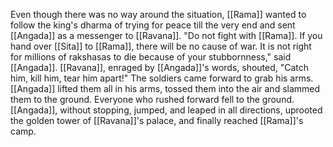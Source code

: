 Even though there was no way around the situation, [[Rama]] wanted to follow the king's dharma of trying for peace till the very end and sent [[Angada]] as a messenger to [[Ravana]]. "Do not fight with [[Rama]]. If you hand over [[Sita]] to [[Rama]], there will be no cause of war. It is not right for millions of rakshasas to die because of your stubbornness," said [[Angada]]. [[Ravana]], enraged by [[Angada]]'s words, shouted, "Catch him, kill him, tear him apart!" The soldiers came forward to grab his arms. [[Angada]] lifted them all in his arms, tossed them into the air and slammed them to the ground. Everyone who rushed forward fell to the ground. [[Angada]], without stopping, jumped, and leaped in all directions, uprooted the golden tower of [[Ravana]]'s palace, and finally reached [[Rama]]'s camp.